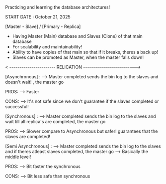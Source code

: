 Practicing and learning the database architectures!
 
START DATE : October 21, 2025

[Master - Slave] / [Primary - Replica]
- Having Master (Main) database and Slaves (Clone) of that main database
- For scalability and maintainability!
- Ability to have copies of that main so that if it breaks, theres a back up!
- Slaves can be promoted as Master, when the master falls down!

< ----------------------- RELICATION -------------------------->

[Asynchronous] :
--> Master completed sends the bin log to the slaves and doesn't wait! , the master go

PROS:
--> Faster 

CONS:
--> It's not safe since we don't guarantee if the slaves completed or successful!

[Synchronous] :
--> Master completed sends the bin log to the slaves and wait till all replica's are completed, the master go

PROS:
--> Slower compare to Asynchronous but safer! guarantees that the slaves are completed!

[Semi Asynchronous] :
--> Master completed sends the bin log to the slaves and if theres atleast slaves completed, the master go
--> Basically the middle level!

PROS:
--> Bit faster the synchronous

CONS:
--> Bit less safe than synchronous
